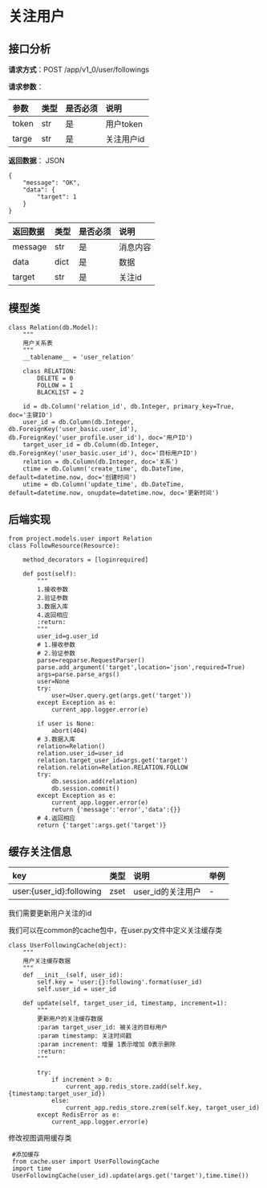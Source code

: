 # 关注用户

## 接口分析

**请求方式**：POST /app/v1\_0/user/followings

**请求参数**：

| 参数 | 类型 | 是否必须 | 说明 |
| :--- | :--- | :--- | :--- |
| token | str | 是 | 用户token |
| targe | str | 是 | 关注用户id |

**返回数据**： JSON

```
{
    "message": "OK",
    "data": {
        "target": 1
    }
}
```

| 返回数据 | 类型 | 是否必须 | 说明 |
| :--- | :--- | :--- | :--- |
| message | str | 是 | 消息内容 |
| data | dict | 是 | 数据 |
| target | str | 是 | 关注id |

## 模型类

```
class Relation(db.Model):
    """
    用户关系表
    """
    __tablename__ = 'user_relation'

    class RELATION:
        DELETE = 0
        FOLLOW = 1
        BLACKLIST = 2

    id = db.Column('relation_id', db.Integer, primary_key=True, doc='主键ID')
    user_id = db.Column(db.Integer, db.ForeignKey('user_basic.user_id'), db.ForeignKey('user_profile.user_id'), doc='用户ID')
    target_user_id = db.Column(db.Integer, db.ForeignKey('user_basic.user_id'), doc='目标用户ID')
    relation = db.Column(db.Integer, doc='关系')
    ctime = db.Column('create_time', db.DateTime, default=datetime.now, doc='创建时间')
    utime = db.Column('update_time', db.DateTime, default=datetime.now, onupdate=datetime.now, doc='更新时间')
```

## 后端实现

```
from project.models.user import Relation
class FollowResource(Resource):

    method_decorators = [loginrequired]

    def post(self):
        """
        1.接收参数
        2.验证参数
        3.数据入库
        4.返回相应
        :return:
        """
        user_id=g.user_id
        # 1.接收参数
        # 2.验证参数
        parse=reqparse.RequestParser()
        parse.add_argument('target',location='json',required=True)
        args=parse.parse_args()
        user=None
        try:
            user=User.query.get(args.get('target'))
        except Exception as e:
            current_app.logger.error(e)

        if user is None:
            abort(404)
        # 3.数据入库
        relation=Relation()
        relation.user_id=user_id
        relation.target_user_id=args.get('target')
        relation.relation=Relation.RELATION.FOLLOW
        try:
            db.session.add(relation)
            db.session.commit()
        except Exception as e:
            current_app.logger.error(e)
            return {'message':'error','data':{}}
        # 4.返回相应
        return {'target':args.get('target')}
```

## 缓存关注信息

| key | 类型 | 说明 | 举例 |
| :--- | :--- | :--- | :--- |
| user:{user\_id}:following | zset | user\_id的关注用户 | - |

我们需要更新用户关注的id

我们可以在common的cache包中，在user.py文件中定义关注缓存类

```
class UserFollowingCache(object):
    """
    用户关注缓存数据
    """
    def __init__(self, user_id):
        self.key = 'user:{}:following'.format(user_id)
        self.user_id = user_id

    def update(self, target_user_id, timestamp, increment=1):
        """
        更新用户的关注缓存数据
        :param target_user_id: 被关注的目标用户
        :param timestamp: 关注时间戳
        :param increment: 增量 1表示增加 0表示删除
        :return:
        """

        try:
            if increment > 0:
                current_app.redis_store.zadd(self.key, {timestamp:target_user_id})
            else:
                current_app.redis_store.zrem(self.key, target_user_id)
        except RedisError as e:
            current_app.logger.error(e)
```

修改视图调用缓存类

```
 #添加缓存
 from cache.user import UserFollowingCache
 import time
 UserFollowingCache(user_id).update(args.get('target'),time.time())

```



